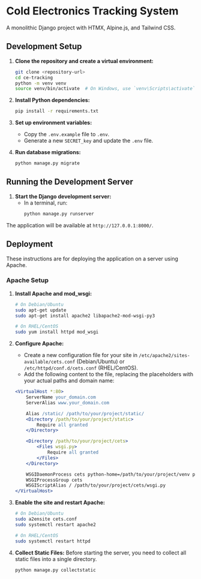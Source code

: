 # Cold Electronics Tracking System

A monolithic Django project with HTMX, Alpine.js, and Tailwind CSS.

## Development Setup

1.  **Clone the repository and create a virtual environment:**
    ```bash
    git clone <repository-url>
    cd ce-tracking
    python -m venv venv
    source venv/bin/activate  # On Windows, use `venv\Scripts\activate`
    ```

2.  **Install Python dependencies:**
    ```bash
    pip install -r requirements.txt
    ```

3.  **Set up environment variables:**
    *   Copy the `.env.example` file to `.env`.
    *   Generate a new `SECRET_key` and update the `.env` file.

4.  **Run database migrations:**
    ```bash
    python manage.py migrate
    ```

## Running the Development Server

1.  **Start the Django development server:**
    *   In a terminal, run:
        ```bash
        python manage.py runserver
        ```

The application will be available at `http://127.0.0.1:8000/`.

## Deployment

These instructions are for deploying the application on a server using Apache.

### Apache Setup

1.  **Install Apache and mod_wsgi:**
    ```bash
    # On Debian/Ubuntu
    sudo apt-get update
    sudo apt-get install apache2 libapache2-mod-wsgi-py3

    # On RHEL/CentOS
    sudo yum install httpd mod_wsgi
    ```

2.  **Configure Apache:**
    *   Create a new configuration file for your site in `/etc/apache2/sites-available/cets.conf` (Debian/Ubuntu) or `/etc/httpd/conf.d/cets.conf` (RHEL/CentOS).
    *   Add the following content to the file, replacing the placeholders with your actual paths and domain name:

    ```apache
    <VirtualHost *:80>
        ServerName your_domain.com
        ServerAlias www.your_domain.com

        Alias /static/ /path/to/your/project/static/
        <Directory /path/to/your/project/static>
            Require all granted
        </Directory>

        <Directory /path/to/your/project/cets>
            <Files wsgi.py>
                Require all granted
            </Files>
        </Directory>

        WSGIDaemonProcess cets python-home=/path/to/your/project/venv python-path=/path/to/your/project
        WSGIProcessGroup cets
        WSGIScriptAlias / /path/to/your/project/cets/wsgi.py
    </VirtualHost>
    ```

3.  **Enable the site and restart Apache:**
    ```bash
    # On Debian/Ubuntu
    sudo a2ensite cets.conf
    sudo systemctl restart apache2

    # On RHEL/CentOS
    sudo systemctl restart httpd
    ```

4.  **Collect Static Files:**
    Before starting the server, you need to collect all static files into a single directory.
    ```bash
    python manage.py collectstatic
    ```
